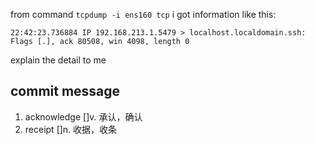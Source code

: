 from command `tcpdump -i ens160 tcp` i got information like this:

```
22:42:23.736884 IP 192.168.213.1.5479 > localhost.localdomain.ssh: Flags [.], ack 80508, win 4098, length 0
```

explain the detail to me

## commit message

1. acknowledge []v. 承认，确认
2. receipt []n. 收据，收条